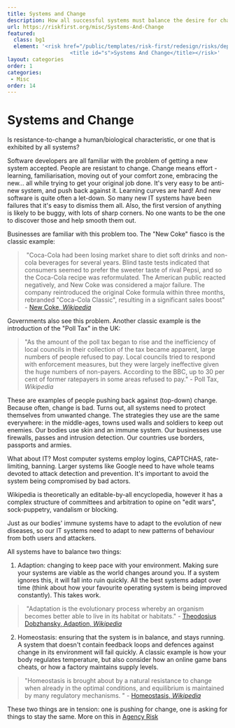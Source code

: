 ```yaml
---
title: Systems and Change
description: How all successful systems must balance the desire for change against the operational requirement of consistency.
url: https://riskfirst.org/misc/Systems-And-Change
featured: 
  class: bg1
  element: '<risk href="/public/templates/risk-first/redesign/risks/dependency_process_risk_v2.svg"><code id="s">D-Pr</code>
					<title id="s">Systems And Change</title></risk>'
layout: categories
order: 1
categories:
 - Misc
order: 14
---
```


# Systems and Change

Is resistance-to-change a human/biological characteristic, or one that is exhibited by all systems?

Software developers are all familiar with the problem of getting a new system accepted.  People are resistant to change.  Change means effort - learning, familiarisation, moving out of your comfort zone, embracing the new... all while trying to get your original job done.   It's very easy to be anti-new system, and push back against it.  Learning curves are hard!  And new software is quite often a let-down.  So many new IT systems have been failures that it's easy to dismiss them all.    Also, the first version of anything is likely to be buggy, with lots of sharp corners.   No one wants to be the one to discover those and help smooth them out.

Businesses are familiar with this problem too.  The "New Coke" fiasco is the classic example:

>  "Coca-Cola had been losing market share to diet soft drinks and non-cola beverages for several years. Blind taste tests indicated that consumers seemed to prefer the sweeter taste of rival Pepsi, and so the Coca-Cola recipe was reformulated. The American public reacted negatively, and New Coke was considered a major failure.  The company reintroduced the original Coke formula within three months, rebranded "Coca-Cola Classic", resulting in a significant sales boost" - [New Coke, _Wikipedia_](https://en.wikipedia.org/wiki/New_Coke) 

Governments also see this problem.   Another classic example is the introduction of the "Poll Tax" in the UK:

> "As the amount of the poll tax began to rise and the inefficiency of local councils in their collection of the tax became apparent, large numbers of people refused to pay. Local councils tried to respond with enforcement measures, but they were largely ineffective given the huge numbers of non-payers. According to the BBC, up to 30 per cent of former ratepayers in some areas refused to pay." - Poll Tax, _Wikipedia_

These are examples of people pushing back against (top-down) change.   Because often, change is bad.   Turns out, all systems need to protect themselves from unwanted change.  The strategies they use are the same everywhere:  in the middle-ages, towns used walls and soldiers to keep out enemies.  Our bodies use skin and an immune system.  Our businesses use firewalls, passes and intrusion detection.  Our countries use borders, passports and armies.  

What about IT?  Most computer systems employ logins, CAPTCHAS, rate-limiting, banning.  Larger systems like Google need to have whole teams devoted to attack detection and prevention.  It's important to avoid the system being compromised by bad actors.    

Wikipedia is theoretically an editable-by-all encyclopedia, however it has a complex structure of committees and arbitration to opine on "edit wars", sock-puppetry, vandalism or blocking.  

Just as our bodies' immune systems have to adapt to the evolution of new diseases, so our IT systems need to adapt to new patterns of behaviour from both users and attackers.

All systems have to balance two things:  

1) Adaption:  changing to keep pace with your environment.  Making sure your systems are viable as the world changes around you.  If a system ignores this, it will fall into ruin quickly.  All the best systems adapt over time (think about how your favourite operating system is being improved constantly). This takes work.  

>  "Adaptation is the evolutionary process whereby an organism becomes better able to live in its habitat or habitats." - [Theodosius Dobzhansky, Adaption, _Wikipedia_](https://en.wikipedia.org/wiki/Adaptation)

2) Homeostasis: ensuring that the system is in balance, and stays running.    A system that doesn't contain feedback loops and defences against change in its environment will fail quickly.  A classic example is how your body regulates temperature, but also consider how an online game bans cheats, or how a factory maintains supply levels.

> "Homeostasis is brought about by a natural resistance to change when already in the optimal conditions, and equilibrium is maintained by many regulatory mechanisms. " - [Homeostasis, _Wikipedia_](https://en.wikipedia.org/wiki/Homeostasis)

These two things are in tension:  one is pushing for change, one is asking for things to stay the same.   More on this in [Agency Risk](../risks/Agency-Risk.md)
